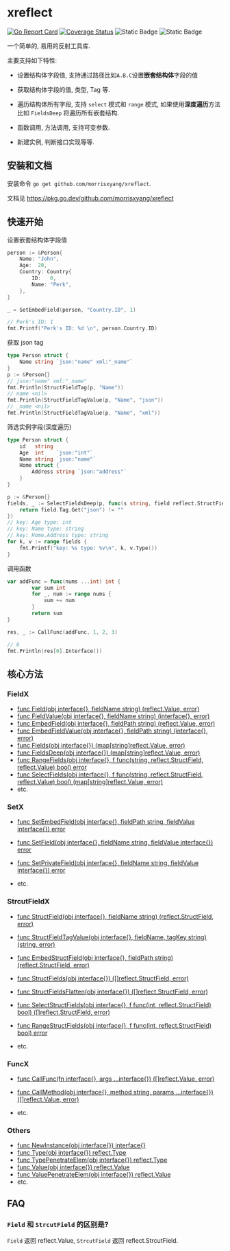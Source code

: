 # xreflect

[![Go Report Card](https://goreportcard.com/badge/github.com/morrisxyang/xreflect)](https://goreportcard.com/report/github.com/morrisxyang/xreflect)
[![Coverage Status](https://coveralls.io/repos/github/morrisxyang/xreflect/badge.svg)](https://coveralls.io/github/morrisxyang/xreflect)
![Static Badge](https://img.shields.io/badge/License-BSD2-Green)
![Static Badge](https://img.shields.io/badge/go%20verion-%3E%3D1.18-blue)

一个简单的, 易用的反射工具库.

主要支持如下特性:

- 设置结构体字段值, 支持通过路径比如`A.B.C`设置**嵌套结构体**字段的值

- 获取结构体字段的值, 类型, Tag 等.

- 遍历结构体所有字段, 支持 `select` 模式和 `range` 模式, 如果使用**深度遍历**方法比如 `FieldsDeep` 将遍历所有嵌套结构.

- 函数调用, 方法调用, 支持可变参数.

- 新建实例, 判断接口实现等等.

## 安装和文档

安装命令 `go get github.com/morrisxyang/xreflect`.

文档见 https://pkg.go.dev/github.com/morrisxyang/xreflect

## 快速开始

设置嵌套结构体字段值

```go
person := &Person{
	Name: "John",
	Age:  20,
	Country: Country{
		ID:   0,
		Name: "Perk",
	},
}

_ = SetEmbedField(person, "Country.ID", 1)

// Perk's ID: 1 
fmt.Printf("Perk's ID: %d \n", person.Country.ID)
```

获取 json tag 

```go
type Person struct {
	Name string `json:"name" xml:"_name"`
}
p := &Person{}
// json:"name" xml:"_name"
fmt.Println(StructFieldTag(p, "Name"))
// name <nil>
fmt.Println(StructFieldTagValue(p, "Name", "json"))
// _name <nil>
fmt.Println(StructFieldTagValue(p, "Name", "xml"))
```

筛选实例字段(深度遍历)

```go
type Person struct {
	id   string
	Age  int    `json:"int"`
	Name string `json:"name"`
	Home struct {
		Address string `json:"address"`
	}
}

p := &Person{}
fields, _ := SelectFieldsDeep(p, func(s string, field reflect.StructField, value reflect.Value) bool {
	return field.Tag.Get("json") != ""
})
// key: Age type: int
// key: Name type: string
// key: Home.Address type: string
for k, v := range fields {
	fmt.Printf("key: %s type: %v\n", k, v.Type())
}
```


调用函数

```go
var addFunc = func(nums ...int) int {
		var sum int
		for _, num := range nums {
			sum += num
		}
		return sum
}

res, _ := CallFunc(addFunc, 1, 2, 3)

// 6
fmt.Println(res[0].Interface())
```



## 核心方法

### FieldX

- [func Field(obj interface{}, fieldName string) (reflect.Value, error)](https://pkg.go.dev/github.com/morrisxyang/xreflect#Field)
- [func FieldValue(obj interface{}, fieldName string) (interface{}, error)](https://pkg.go.dev/github.com/morrisxyang/xreflect#FieldValue)
- [func EmbedField(obj interface{}, fieldPath string) (reflect.Value, error)](https://pkg.go.dev/github.com/morrisxyang/xreflect#EmbedField)
- [func EmbedFieldValue(obj interface{}, fieldPath string) (interface{}, error)](https://pkg.go.dev/github.com/morrisxyang/xreflect#EmbedFieldValue)
- [func Fields(obj interface{}) (map[string]reflect.Value, error)](https://pkg.go.dev/github.com/morrisxyang/xreflect#Fields)
- [func FieldsDeep(obj interface{}) (map[string]reflect.Value, error)](https://pkg.go.dev/github.com/morrisxyang/xreflect#FieldsDeep)
- [func RangeFields(obj interface{}, f func(string, reflect.StructField, reflect.Value) bool) error](https://pkg.go.dev/github.com/morrisxyang/xreflect#RangeFields)
- [func SelectFields(obj interface{}, f func(string, reflect.StructField, reflect.Value) bool) (map[string]reflect.Value, error)](https://pkg.go.dev/github.com/morrisxyang/xreflect#SelectFields)
- etc.

### SetX

- [func SetEmbedField(obj interface{}, fieldPath string, fieldValue interface{}) error](https://pkg.go.dev/github.com/morrisxyang/xreflect#SetEmbedField)

- [func SetField(obj interface{}, fieldName string, fieldValue interface{}) error](https://pkg.go.dev/github.com/morrisxyang/xreflect#SetField)
- [func SetPrivateField(obj interface{}, fieldName string, fieldValue interface{}) error](https://pkg.go.dev/github.com/morrisxyang/xreflect#SetPrivateField)
- etc.

### StrcutFieldX

- [func StructField(obj interface{}, fieldName string) (reflect.StructField, error)](https://pkg.go.dev/github.com/morrisxyang/xreflect#StructField)
- [func StructFieldTagValue(obj interface{}, fieldName, tagKey string) (string, error)](https://pkg.go.dev/github.com/morrisxyang/xreflect#StructFieldTagValue)
- [func EmbedStructField(obj interface{}, fieldPath string) (reflect.StructField, error)](https://pkg.go.dev/github.com/morrisxyang/xreflect#EmbedStructField)

- [func StructFields(obj interface{}) ([]reflect.StructField, error)](https://pkg.go.dev/github.com/morrisxyang/xreflect#StructFields)
- [func StructFieldsFlatten(obj interface{}) ([]reflect.StructField, error)](https://pkg.go.dev/github.com/morrisxyang/xreflect#StructFieldsFlatten)

- [func SelectStructFields(obj interface{}, f func(int, reflect.StructField) bool) ([]reflect.StructField, error)](https://pkg.go.dev/github.com/morrisxyang/xreflect#SelectStructFields)

- [func RangeStructFields(obj interface{}, f func(int, reflect.StructField) bool) error](https://pkg.go.dev/github.com/morrisxyang/xreflect#RangeStructFields)

- etc.

### FuncX

- [func CallFunc(fn interface{}, args ...interface{}) ([]reflect.Value, error)](https://pkg.go.dev/github.com/morrisxyang/xreflect#CallFunc)
- [func CallMethod(obj interface{}, method string, params ...interface{}) ([]reflect.Value, error)](https://pkg.go.dev/github.com/morrisxyang/xreflect#CallMethod)

- etc.

### Others

- [func NewInstance(obj interface{}) interface{}](https://pkg.go.dev/github.com/morrisxyang/xreflect#NewInstance)
- [func Type(obj interface{}) reflect.Type](https://pkg.go.dev/github.com/morrisxyang/xreflect#Type)
- [func TypePenetrateElem(obj interface{}) reflect.Type](https://pkg.go.dev/github.com/morrisxyang/xreflect#TypePenetrateElem)
- [func Value(obj interface{}) reflect.Value](https://pkg.go.dev/github.com/morrisxyang/xreflect#Value)
- [func ValuePenetrateElem(obj interface{}) reflect.Value](https://pkg.go.dev/github.com/morrisxyang/xreflect#ValuePenetrateElem)
- etc.

## FAQ

### `Field` 和 `StrcutField` 的区别是?

`Field` 返回  reflect.Value, `StrcutField` 返回 reflect.StrcutField. 

